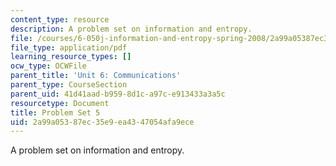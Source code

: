 ```yaml
---
content_type: resource
description: A problem set on information and entropy.
file: /courses/6-050j-information-and-entropy-spring-2008/2a99a05387ec35e9ea4347054afa9ece_MIT6_050JS08_ps_05.pdf
file_type: application/pdf
learning_resource_types: []
ocw_type: OCWFile
parent_title: 'Unit 6: Communications'
parent_type: CourseSection
parent_uid: 41d41aad-b959-8d1c-a97c-e913433a3a5c
resourcetype: Document
title: Problem Set 5
uid: 2a99a053-87ec-35e9-ea43-47054afa9ece
---
```

A problem set on information and entropy.

